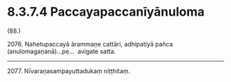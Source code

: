 # 8.3.7.4 Paccayapaccanīyānuloma

(88.)

2076\. Nahetupaccayā ārammaṇe cattāri, adhipatiyā pañca (anulomagaṇanā)…pe…  avigate satta.

---

2077\. Nīvaraṇasampayuttadukaṃ niṭṭhitaṃ.
